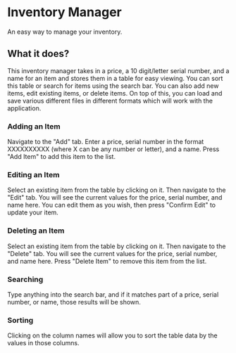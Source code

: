 # Inventory Manager

An easy way to manage your inventory.

## What it does?
This inventory manager takes in a price, a 10 digit/letter serial number, and a name for an item and stores them in a table for easy viewing. You can sort this table or search for items using the search bar. You can also add new items, edit existing items, or delete items. On top of this, you can load and save various different files in different formats which will work with the application.

### Adding an Item
Navigate to the "Add" tab. Enter a price, serial number in the format XXXXXXXXXX (where X can be any number or letter), and a name. Press "Add Item" to add this item to the list.

### Editing an Item
Select an existing item from the table by clicking on it. Then navigate to the "Edit" tab. You will see the current values for the price, serial number, and name here. You can edit them as you wish, then press "Confirm Edit" to update your item.

### Deleting an Item
Select an existing item from the table by clicking on it. Then navigate to the "Delete" tab. You will see the current values for the price, serial number, and name here. Press "Delete Item" to remove this item from the list.

### Searching
Type anything into the search bar, and if it matches part of a price, serial number, or name, those results will be shown.

### Sorting
Clicking on the column names will allow you to sort the table data by the values in those columns.
